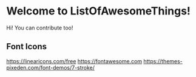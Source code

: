 # Welcome to ListOfAwesomeThings!
Hi! You can contribute too!

## Font Icons
https://linearicons.com/free
https://fontawesome.com
https://themes-pixeden.com/font-demos/7-stroke/
